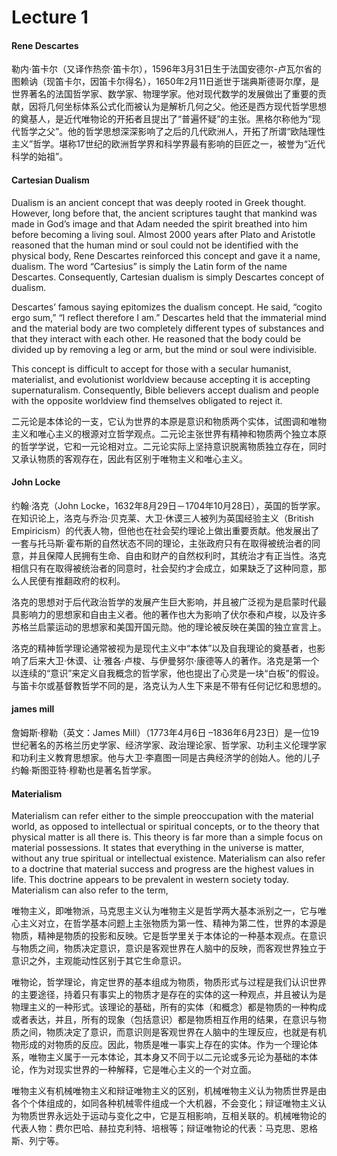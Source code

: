 # Lecture 1


#### Rene Descartes 

勒内·笛卡尔（又译作热奈·笛卡尔），1596年3月31日生于法国安德尔-卢瓦尔省的图赖讷（现笛卡尔，因笛卡尔得名），1650年2月11日逝世于瑞典斯德哥尔摩，是世界著名的法国哲学家、数学家、物理学家。他对现代数学的发展做出了重要的贡献，因将几何坐标体系公式化而被认为是解析几何之父。他还是西方现代哲学思想的奠基人，是近代唯物论的开拓者且提出了“普遍怀疑”的主张。黑格尔称他为“现代哲学之父”。他的哲学思想深深影响了之后的几代欧洲人，开拓了所谓“欧陆理性主义”哲学。堪称17世纪的欧洲哲学界和科学界最有影响的巨匠之一，被誉为“近代科学的始祖”。

#### Cartesian Dualism 

Dualism is an ancient concept that was deeply rooted in Greek thought. However, long before that, the ancient scriptures taught that mankind was made in God’s image and that Adam needed the spirit breathed into him before becoming a living soul. Almost 2000 years after Plato and Aristotle reasoned that the human mind or soul could not be identified with the physical body, Rene Descartes reinforced this concept and gave it a name, dualism. The word “Cartesius” is simply the Latin form of the name Descartes. Consequently, Cartesian dualism is simply Descartes concept of dualism. 

Descartes’ famous saying epitomizes the dualism concept. He said, “cogito ergo sum,” “I reflect therefore I am.” Descartes held that the immaterial mind and the material body are two completely different types of substances and that they interact with each other. He reasoned that the body could be divided up by removing a leg or arm, but the mind or soul were indivisible. 

This concept is difficult to accept for those with a secular humanist, materialist, and evolutionist worldview because accepting it is accepting supernaturalism. Consequently, Bible believers accept dualism and people with the opposite worldview find themselves obligated to reject it. 

二元论是本体论的一支，它认为世界的本原是意识和物质两个实体，试图调和唯物主义和唯心主义的根源对立哲学观点。二元论主张世界有精神和物质两个独立本原的哲学学说，它和一元论相对立。二元论实际上坚持意识脱离物质独立存在，同时又承认物质的客观存在，因此有区别于唯物主义和唯心主义。

#### John Locke

约翰·洛克（John Locke，1632年8月29日－1704年10月28日），英国的哲学家。在知识论上，洛克与乔治·贝克莱、大卫·休谟三人被列为英国经验主义（British Empiricism）的代表人物，但他也在社会契约理论上做出重要贡献。他发展出了一套与托马斯·霍布斯的自然状态不同的理论，主张政府只有在取得被统治者的同意，并且保障人民拥有生命、自由和财产的自然权利时，其统治才有正当性。洛克相信只有在取得被统治者的同意时，社会契约才会成立，如果缺乏了这种同意，那么人民便有推翻政府的权利。

洛克的思想对于后代政治哲学的发展产生巨大影响，并且被广泛视为是启蒙时代最具影响力的思想家和自由主义者。他的著作也大为影响了伏尔泰和卢梭，以及许多苏格兰启蒙运动的思想家和美国开国元勋。他的理论被反映在美国的独立宣言上。

洛克的精神哲学理论通常被视为是现代主义中“本体”以及自我理论的奠基者，也影响了后来大卫·休谟、让·雅各·卢梭、与伊曼努尔·康德等人的著作。洛克是第一个以连续的“意识”来定义自我概念的哲学家，他也提出了心灵是一块“白板”的假设。与笛卡尔或基督教哲学不同的是，洛克认为人生下来是不带有任何记忆和思想的。

#### james mill

詹姆斯·穆勒（英文：James Mill）（1773年4月6日 –1836年6月23日）是一位19世纪著名的苏格兰历史学家、经济学家、政治理论家、哲学家、功利主义伦理学家和功利主义教育思想家。他与大卫·李嘉图一同是古典经济学的创始人。他的儿子约翰·斯图亚特·穆勒也是著名哲学家。

#### Materialism 

Materialism can refer either to the simple preoccupation with the material world, as opposed to intellectual or spiritual concepts, or to the theory that physical matter is all there is. This theory is far more than a simple focus on material possessions. It states that everything in the universe is matter, without any true spiritual or intellectual existence. Materialism can also refer to a doctrine that material success and progress are the highest values in life. This doctrine appears to be prevalent in western society today. Materialism can also refer to the term, 

唯物主义，即唯物派，马克思主义认为唯物主义是哲学两大基本派别之一，它与唯心主义对立，在哲学基本问题上主张物质为第一性、精神为第二性，世界的本源是物质，精神是物质的投影和反映。它是哲学里关于本体论的一种基本观点。在意识与物质之间，物质决定意识，意识是客观世界在人脑中的反映，而客观世界独立于意识之外，主观能动性区别于其它生命意识。

唯物论，哲学理论，肯定世界的基本组成为物质，物质形式与过程是我们认识世界的主要途径，持着只有事实上的物质才是存在的实体的这一种观点，并且被认为是物理主义的一种形式。该理论的基础，所有的实体（和概念）都是物质的一种构成或者表达，并且，所有的现象（包括意识）都是物质相互作用的结果，在意识与物质之间，物质决定了意识，而意识则是客观世界在人脑中的生理反应，也就是有机物形成的对物质的反应。因此，物质是唯一事实上存在的实体。作为一个理论体系，唯物主义属于一元本体论，其本身又不同于以二元论或多元论为基础的本体论，作为对现实世界的一种解释，它是唯心主义的一个对立面。

唯物主义有机械唯物主义和辩证唯物主义的区别，机械唯物主义认为物质世界是由各个个体组成的，如同各种机械零件组成一个大机器，不会变化；辩证唯物主义认为物质世界永远处于运动与变化之中，它是互相影响，互相关联的。机械唯物论的代表人物：费尔巴哈、赫拉克利特、培根等；辩证唯物论的代表：马克思、恩格斯、列宁等。
